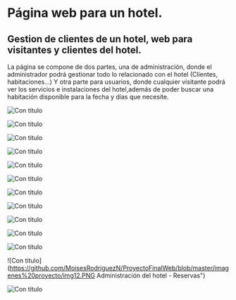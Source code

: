 # Página web para un hotel.
## Gestion de clientes de un hotel, web para visitantes y clientes del hotel. 
La página se compone de dos partes, una de administración, donde el administrador podrá gestionar todo lo relacionado
con el hotel (Clientes, habitaciones...) Y otra parte para usuarios, donde cualquier visitante podrá ver los servicios 
e instalaciones del hotel,además de poder buscar una habitación disponible para la fecha y días que necesite. 

![Con titulo](https://github.com/MoisesRodriguezN/ProyectoFinalWeb/blob/master/imagenes%20proyecto/img1.PNG "Página principal")

![Con titulo](https://github.com/MoisesRodriguezN/ProyectoFinalWeb/blob/master/imagenes%20proyecto/img2.PNG "Servicios")

![Con titulo](https://github.com/MoisesRodriguezN/ProyectoFinalWeb/blob/master/imagenes%20proyecto/img3.PNG "Tipos de habitaciones")

![Con titulo](https://github.com/MoisesRodriguezN/ProyectoFinalWeb/blob/master/imagenes%20proyecto/img4.PNG "Formulario Contacto")

![Con titulo](https://github.com/MoisesRodriguezN/ProyectoFinalWeb/blob/master/imagenes%20proyecto/img5.PNG "Login de usuarios")

![Con titulo](https://github.com/MoisesRodriguezN/ProyectoFinalWeb/blob/master/imagenes%20proyecto/img6.PNG "Lista de reservas del usuario")

![Con titulo](https://github.com/MoisesRodriguezN/ProyectoFinalWeb/blob/master/imagenes%20proyecto/img7.PNG "Datos de la cuenta de usuario")

![Con titulo](https://github.com/MoisesRodriguezN/ProyectoFinalWeb/blob/master/imagenes%20proyecto/img8.PNG "Administración del hotel - Reservas")

![Con titulo](https://github.com/MoisesRodriguezN/ProyectoFinalWeb/blob/master/imagenes%20proyecto/img9.PNG "Administración del hotel - Habitaciones")

![Con titulo](https://github.com/MoisesRodriguezN/ProyectoFinalWeb/blob/master/imagenes%20proyecto/img10.PNG "Modificación de habitaciones")

![Con titulo](https://github.com/MoisesRodriguezN/ProyectoFinalWeb/blob/master/imagenes%20proyecto/img11.PNG "Ventana de Confirmación de borrado")

![Con titulo](https://github.com/MoisesRodriguezN/ProyectoFinalWeb/blob/master/imagenes%20proyecto/img12.PNG Administración del hotel - Reservas")

![Con titulo](https://github.com/MoisesRodriguezN/ProyectoFinalWeb/blob/master/imagenes%20proyecto/img13.PNG "Formularo de confirmacion de reserva")